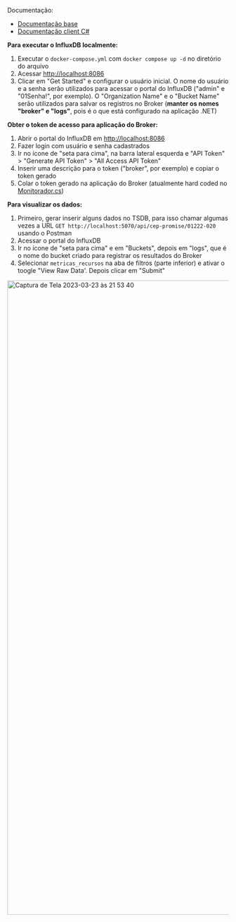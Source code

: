 Documentação:
* [Documentação base](https://docs.influxdata.com/influxdb/v2.6/install/?t=Docker)
* [Documentação client C#](https://github.com/influxdata/influxdb-client-csharp)

**Para executar o InfluxDB localmente:**
1. Executar o `docker-compose.yml` com `docker compose up -d` no diretório do arquivo
2. Acessar [http://localhost:8086](http://localhost:8086)
3. Clicar em "Get Started" e configurar o usuário inicial. O nome do usuário e a senha serão utilizados para acessar o portal do InfluxDB ("admin" e "01Senha!", por exemplo). O "Organization Name" e o "Bucket Name" serão utilizados para salvar os registros no Broker (**manter os nomes "broker" e "logs"**, pois é o que está configurado na aplicação .NET)


**Obter o token de acesso para aplicação do Broker:**
1. Abrir o portal do InfluxDB em [http://localhost:8086](http://localhost:8086)
2. Fazer login com usuário e senha cadastrados
3. Ir no ícone de "seta para cima", na barra lateral esquerda e "API Token" > "Generate API Token" > "All Access API Token"
4. Inserir uma descrição para o token ("broker", por exemplo) e copiar o token gerado
5. Colar o token gerado na aplicação do Broker (atualmente hard coded no [Monitorador.cs](./../ApiBroker/src/ApiBroker.API/Monitoramento/Monitorador.cs))

**Para visualizar os dados:**
1. Primeiro, gerar inserir alguns dados no TSDB, para isso chamar algumas vezes a URL `GET http://localhost:5070/api/cep-promise/01222-020` usando o Postman
2. Acessar o portal do InfluxDB
3. Ir no ícone de "seta para cima" e em "Buckets", depois em "logs", que é o nome do bucket criado para registrar os resultados do Broker
4. Selecionar `metricas_recursos` na aba de filtros (parte inferior) e ativar o toogle "View Raw Data'. Depois clicar em "Submit"

<img width="1440" alt="Captura de Tela 2023-03-23 às 21 53 40" src="https://user-images.githubusercontent.com/50634340/227397983-e79ce956-3771-4f75-9e2f-94d5a6fafacd.png">
